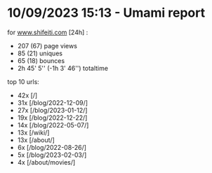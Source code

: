 # 10/09/2023 15:13 - Umami report
for www.shifeiti.com [24h] :

 - 207 (67) page views
 - 85 (21) uniques
 - 65 (18) bounces
 - 2h 45' 5'' (-1h 3' 46'') totaltime


top 10 urls:
 - 42x [/]
 - 31x [/blog/2022-12-09/]
 - 27x [/blog/2023-01-12/]
 - 19x [/blog/2022-12-22/]
 - 14x [/blog/2022-05-07/]
 - 13x [/wiki/]
 - 13x [/about/]
 - 6x [/blog/2022-08-26/]
 - 5x [/blog/2023-02-03/]
 - 4x [/about/movies/]


